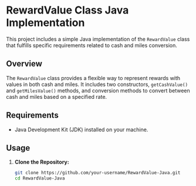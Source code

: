 # RewardValue Class Java Implementation

This project includes a simple Java implementation of the `RewardValue` class that fulfills specific requirements related to cash and miles conversion.

## Overview

The `RewardValue` class provides a flexible way to represent rewards with values in both cash and miles. It includes two constructors, `getCashValue()` and `getMilesValue()` methods, and conversion methods to convert between cash and miles based on a specified rate.

## Requirements

- Java Development Kit (JDK) installed on your machine.

## Usage

1. **Clone the Repository:**
   ```bash
   git clone https://github.com/your-username/RewardValue-Java.git
   cd RewardValue-Java
